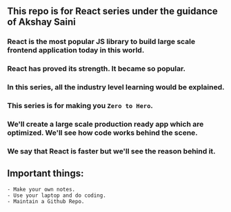 ## This repo is for React series under the guidance of Akshay Saini
### React is the most popular JS library to build large scale frontend application today in this world.
### React has proved its strength. It became so popular.
### In this series, all the industry level learning would be explained.
### This series is for making you `Zero to Hero`.
### We'll create a large scale production ready app which are optimized. We'll see how code works behind the scene.
### We say that React is faster but we'll see the reason behind it.

## Important things:
    - Make your own notes.
    - Use your laptop and do coding.
    - Maintain a Github Repo.
